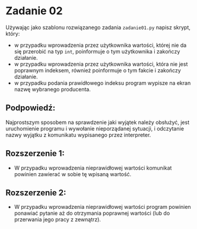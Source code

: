 # Zadanie 02

Używając jako szablonu rozwiązanego zadania `zadanie01.py` napisz skrypt, który:
- w przypadku wprowadzenia przez użytkownika wartości, której nie da się przerobić na typ `int`, poinformuje o tym użytkownika i zakończy działanie.
- w przypadku wprowadzenia przez użytkownika wartości, która nie jest poprawnym indeksem, również poinformuje o tym fakcie i zakończy działanie.
- w przypadku podania prawidłowego indeksu program wypisze na ekran nazwę wybranego producenta.

## Podpowiedź:
Najprostszym sposobem na sprawdzenie jaki wyjątek należy obsłużyć, jest uruchomienie programu i wywołanie nieporządanej sytuacji, i odczytanie nazwy wyjątku z komunikatu wypisanego przez interpreter.

## Rozszerzenie 1:
- W przypadku wprowadzenia nieprawidłowej wartości komunikat powinien zawierać w sobie tę wpisaną wartość.

## Rozszerzenie 2:
- W przypadku wprowadzenia nieprawidłowej wartości program powinien ponawiać pytanie aż do otrzymania poprawnej wartości (lub do przerwania jego pracy z zewnątrz). 
